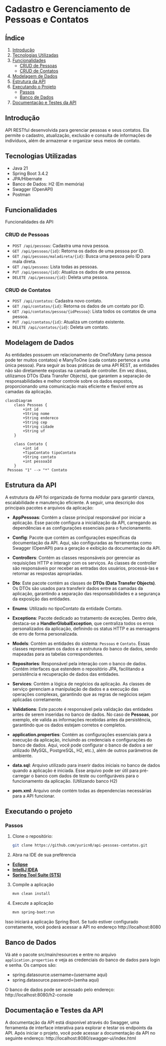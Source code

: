 # Cadastro e Gerenciamento de Pessoas e Contatos

## Índice
1. [Introdução](#introdução)
2. [Tecnologias Utilizadas](#tecnologias-utilizadas)
3. [Funcionalidades](#funcionalidades)
   - [CRUD de Pessoas](#crud-de-pessoas)
   - [CRUD de Contatos](#crud-de-contatos)
4. [Modelagem de Dados](#modelagem-de-dados)
5. [Estrutura da API](#estrutura-da-api)
6. [Executando o Projeto](#executando-o-projeto)
   - [Passos](#passos)
   - [Banco de Dados](#banco-de-dados)
7. [Documentação e Testes da API](#documentação-e-testes-da-api)

## Introdução
API RESTful desenvolvida para gerenciar pessoas e seus contatos. Ela permite o cadastro, atualização, exclusão e consulta de informações de indivíduos, além de armazenar e organizar seus meios de contato.

## Tecnologias Utilizadas
- Java 21
- Spring Boot 3.4.2
- JPA/Hibernate
- Banco de Dados: H2 (Em memória)
- Swagger (OpenAPI)
- Postman

## Funcionalidades
Funcionalidades da API:

### CRUD de Pessoas
- `POST /api/pessoas`: Cadastra uma nova pessoa.
- `GET /api/pessoas/{id}`: Retorna os dados de uma pessoa por ID.
- `GET /api/pessoas/maladireta/{id}`: Busca uma pessoa pelo ID para mala direta.
- `GET /api/pessoas`: Lista todas as pessoas.
- `PUT /api/pessoas/{id}`: Atualiza os dados de uma pessoa.
- `DELETE /api/pessoas/{id}`: Deleta uma pessoa.

### CRUD de Contatos
- `POST /api/contatos`: Cadastra novo contato.
- `GET /api/contatos/{id}`: Retorna os dados de um contato por ID.
- `GET /api/contatos/pessoa/{idPessoa}`: Lista todos os contatos de uma pessoa.
- `PUT /api/contatos/{id}`: Atualiza um contato existente.
- `DELETE /api/contatos/{id}`: Deleta um contato.

## Modelagem de Dados

As entidades possuem um relacionamento de OneToMany (uma pessoa pode ter muitos contatos) e ManyToOne (cada contato pertence a uma única pessoa). Para seguir as boas práticas de uma API REST, as entidades não são diretamente expostas na camada de controller. Em vez disso, utilizamos DTOs (Data Transfer Objects), que garantem a separação de responsabilidades e melhor controle sobre os dados expostos, proporcionando uma comunicação mais eficiente e flexível entre as camadas da aplicação.

```mermaid
classDiagram
    class Pessoas {
        +int id
        +String nome
        +String endereco
        +String cep
        +String cidade
        +String uf
    }

    class Contato {
        +int id
        +TipoContato tipoContato
        +String contato
        +int pessoaId
    }
 Pessoas "1" --> "*" Contato
```
## Estrutura da API

A estrutura da API foi organizada de forma modular para garantir clareza, escalabilidade e manutenção eficiente. A seguir, uma descrição dos principais pacotes e arquivos da aplicação:

- **AppPessoas**: Contém a classe principal responsável por iniciar a aplicação. Esse pacote configura a inicialização da API, carregando as dependências e as configurações essenciais para o funcionamento.

- **Config**: Pacote que contém as configurações específicas da documentação da API. Aqui, são configuradas as ferramentas como Swagger (OpenAPI) para a geração e exibição da documentação da API.

- **Controllers**: Contém as classes responsáveis por gerenciar as requisições HTTP e interagir com os serviços. As classes de controller são responsáveis por receber as entradas dos usuários, processá-las e retornar as respostas apropriadas.

- **Dto**: Este pacote contém as classes de **DTOs (Data Transfer Objects)**. Os DTOs são usados para transferir dados entre as camadas da aplicação, garantindo a separação das responsabilidades e a segurança da exposição das entidades.

- **Enums**: Utilizado no tipoContato da entidade Contato.

- **Exceptions**: Pacote dedicado ao tratamento de exceções. Dentro dele, destaca-se a **HandlerGlobalException**, que centraliza todos os erros personalizados da aplicação, definindo os status HTTP e as mensagens de erro de forma personalizada.

- **Models**: Contém as entidades do sistema: `Pessoas` e `Contato`. Essas classes representam os dados e a estrutura do banco de dados, sendo mapeadas para as tabelas correspondentes.

- **Repositories**: Responsável pela interação com o banco de dados. Contém interfaces que estendem o repositório JPA, facilitando a persistência e recuperação de dados das entidades.

- **Services**: Contém a lógica de negócios da aplicação. As classes de serviço gerenciam a manipulação de dados e a execução das operações complexas, garantindo que as regras de negócios sejam aplicadas corretamente.

- **Validations**: Este pacote é responsável pela validação das entidades antes de serem inseridas no banco de dados. No caso de **Pessoas**, por exemplo, ele valida as informações recebidas antes da persistência, garantindo que os dados estejam corretos e completos.

- **application.properties**: Contém as configurações essenciais para a execução da aplicação, incluindo as credenciais e configurações do banco de dados. Aqui, você pode configurar o banco de dados a ser utilizado (MySQL, PostgreSQL, H2, etc.), além de outros parâmetros de ambiente.

- **data.sql**: Arquivo utilizado para inserir dados iniciais no banco de dados quando a aplicação é iniciada. Esse arquivo pode ser útil para pré-carregar o banco com dados de teste ou configuráveis para o funcionamento da aplicação. (Utilizando banco H2)
  
- **pom.xml**: Arquivo onde contém todas as dependencias necessárias para a API funcionar.


## Executando o projeto

### Passos
1. Clone o repositório:
   ```bash
   git clone https://github.com/yuricn0/api-pessoas-contatos.git 

2. Abra na IDE de sua prefêrencia
- **[Eclipse](https://eclipseide.org/)**
- **[IntelliJ IDEA](https://www.jetbrains.com/idea/download/?section=windows)**
- **[Spring Tool Suite (STS)](https://spring.io/tools)**

3. Compile a aplicação

   ```bash
   mvn clean install
   
4. Execute a aplicação

   ```bash
   mvn spring-boot:run
   
Isso iniciará a aplicação Spring Boot. Se tudo estiver configurado corretamente, você poderá acessar a API no endereço http://localhost:8080

## Banco de Dados

Vá até o pacote src/main/resources e entre no arquivo `application.properties` e veja as credenciais do banco de dados para login e senha. Os campos são:

- spring.datasource.username=(username aqui)
- spring.datasource.password=(senha aqui)

O banco de dados pode ser acessado pelo endereço: http://localhost:8080/h2-console 

## Documentação e Testes da API 

A documentação da API está disponível através do Swagger, uma ferramenta de interface interativa para explorar e testar os endpoints da API.
Após iniciar o projeto, você pode acessar a documentação da API no seguinte endereço: http://localhost:8080/swagger-ui/index.html 
